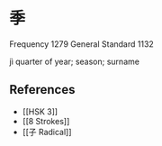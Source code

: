 # 季
Frequency 1279
General Standard 1132

jì
quarter of year; season; surname

## References
- [[HSK 3]]
- [[8 Strokes]]
- [[子 Radical]]